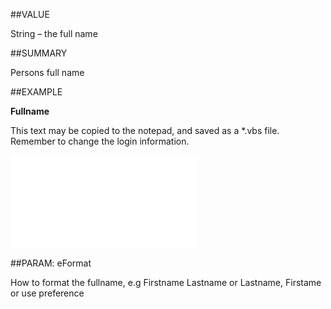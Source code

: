 
##VALUE

String – the full name


##SUMMARY

Persons full name


##EXAMPLE

**Fullname**

This text may be copied to the notepad, and saved as a *.vbs file. Remember to change the login information.

![](..\..\Examples\vbs\SOPerson.FullName.vbs.txt)


##PARAM: eFormat


How to format the fullname, e.g Firstname Lastname or Lastname, Firstame or use preference


